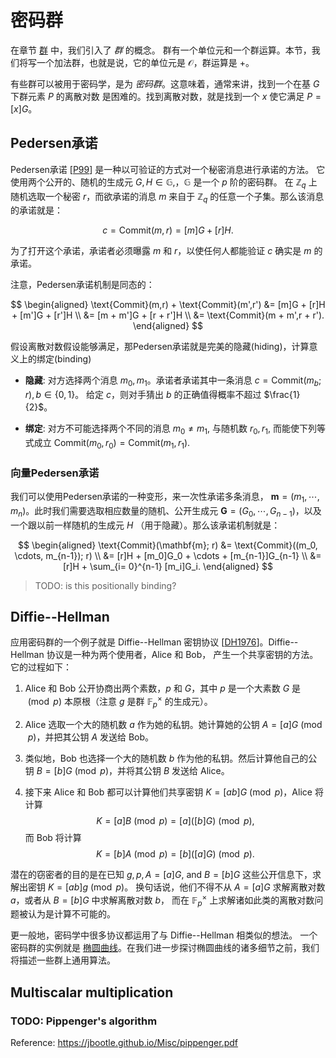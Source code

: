 # 密码群

在章节 [群](fields.md#groups) 中，我们引入了 *群* 的概念。
群有一个单位元和一个群运算。本节，我们将写一个加法群，也就是说，它的单位元是 $\mathcal{O}$，群运算是 $+$。

有些群可以被用于密码学，是为 *密码群*。这意味着，通常来讲，找到一个在基 $G$ 下群元素 $P$ 的离散对数
是困难的。找到离散对数，就是找到一个 $x$ 使它满足 $P = [x] G$。

## Pedersen承诺

Pedersen承诺 [[P99]] 是一种以可验证的方式对一个秘密消息进行承诺的方法。
它使用两个公开的、随机的生成元 $G, H \in \mathbb{G},$，$\mathbb{G}$ 是一个 $p$ 阶的密码群。
在 $\mathbb{Z}_q$ 上随机选取一个秘密 $r$，而欲承诺的消息
$m$ 来自于 $\mathbb{Z}_q$ 的任意一个子集。那么该消息的承诺就是： 

$$c = \text{Commit}(m,r)=[m]G + [r]H.$$ 

为了打开这个承诺，承诺者必须曝露 $m$ 和 $r$，以使任何人都能验证 $c$ 确实是 $m$ 的承诺。

[P99]: https://link.springer.com/content/pdf/10.1007%2F3-540-46766-1_9.pdf#page=3

注意，Pedersen承诺机制是同态的：

$$
\begin{aligned}
\text{Commit}(m,r) + \text{Commit}(m',r') &= [m]G + [r]H + [m']G + [r']H \\
&= [m + m']G + [r + r']H \\
&= \text{Commit}(m + m',r + r').
\end{aligned}
$$

假设离散对数假设能够满足，那Pedersen承诺就是完美的隐藏(hiding)，计算意义上的绑定(binding)

* **隐藏**: 对方选择两个消息 $m_0, m_1$。承诺者承诺其中一条消息
  $c = \text{Commit}(m_b;r), b \in \{0,1\}$。 给定 $c$，则对手猜出
  $b$ 的正确值得概率不超过 $\frac{1}{2}$。

* **绑定**: 对方不可能选择两个不同的消息 $m_0 \neq m_1,$ 与随机数
  $r_0, r_1,$ 而能使下列等式成立 $\text{Commit}(m_0,r_0) = \text{Commit}(m_1,r_1).$

### 向量Pedersen承诺

我们可以使用Pedersen承诺的一种变形，来一次性承诺多条消息，
$\mathbf{m} = (m_1, \cdots, m_n)$。此时我们需要选取相应数量的随机、公开生成元 $\mathbf{G} = (G_0, \cdots, G_{n-1})$，以及
一个跟以前一样随机的生成元 $H$ （用于隐藏）。那么该承诺机制就是：

$$
\begin{aligned}
\text{Commit}(\mathbf{m}; r) &= \text{Commit}((m_0, \cdots, m_{n-1}); r) \\
&= [r]H + [m_0]G_0 + \cdots + [m_{n-1}]G_{n-1} \\
&= [r]H + \sum_{i= 0}^{n-1} [m_i]G_i.
\end{aligned}
$$

> TODO: is this positionally binding?

## Diffie--Hellman

应用密码群的一个例子就是 Diffie--Hellman 密钥协议
[[DH1976]]。Diffie--Hellman 协议是一种为两个使用者，Alice 和 Bob，
产生一个共享密钥的方法。它的过程如下：

1. Alice 和 Bob 公开协商出两个素数，$p$ 和 $G$，其中 $p$ 是一个大素数
   $G$ 是 $\pmod p$ 本原根（注意 $g$ 是群 $\mathbb{F}_p^\times$ 的生成元）。

2. Alice 选取一个大的随机数 $a$ 作为她的私钥。她计算她的公钥
   $A = [a]G \pmod p$，并把其公钥 $A$ 发送给 Bob。

3. 类似地，Bob 也选择一个大的随机数 $b$ 作为他的私钥。然后计算他自己的公钥
   $B = [b]G \pmod p$，并将其公钥 $B$ 发送给 Alice。

4. 接下来 Alice 和 Bob 都可以计算他们共享密钥 $K = [ab]G \pmod p$，Alice
   将计算
   $$K = [a]B \pmod p = [a]([b]G) \pmod p,$$
   而 Bob 将计算
   $$K = [b]A \pmod p = [b]([a]G) \pmod p.$$

[DH1976]: https://ee.stanford.edu/~hellman/publications/24.pdf

潜在的窃密者的目的是在已知 $g, p, A = [a]G,$ and $B = [b]G$ 这些公开信息下，求解出密钥 $K = [ab]g \pmod p$。
换句话说，他们不得不从 $A = [a]G$ 求解离散对数 $a$，或者从 $B = [b]G$ 中求解离散对数 $b$，
而在 $\mathbb{F}_p^\times$ 上求解诸如此类的离散对数问题被认为是计算不可能的。

更一般地，密码学中很多协议都运用了与 Diffie--Hellman 相类似的想法。
一个密码群的实例就是
[椭圆曲线](curves.md)。在我们进一步探讨椭圆曲线的诸多细节之前，我们将描述一些群上通用算法。

## Multiscalar multiplication

### TODO: Pippenger's algorithm
Reference: https://jbootle.github.io/Misc/pippenger.pdf
